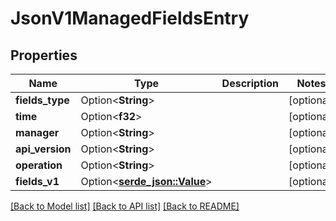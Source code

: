 # JsonV1ManagedFieldsEntry

## Properties

Name | Type | Description | Notes
------------ | ------------- | ------------- | -------------
**fields_type** | Option<**String**> |  | [optional]
**time** | Option<**f32**> |  | [optional]
**manager** | Option<**String**> |  | [optional]
**api_version** | Option<**String**> |  | [optional]
**operation** | Option<**String**> |  | [optional]
**fields_v1** | Option<[**serde_json::Value**](.md)> |  | [optional]

[[Back to Model list]](../README.md#documentation-for-models) [[Back to API list]](../README.md#documentation-for-api-endpoints) [[Back to README]](../README.md)


